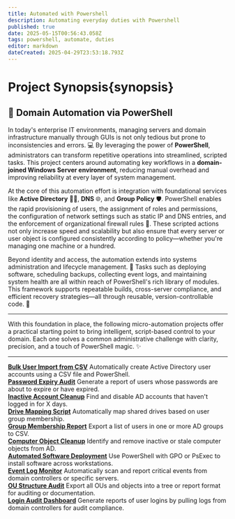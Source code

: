```yaml
---
title: Automated with Powershell
description: Automating everyday duties with Powershell
published: true
date: 2025-05-15T00:56:43.058Z
tags: powershell, automate, duties
editor: markdown
dateCreated: 2025-04-29T23:53:18.793Z
---
```


# Project Synopsis{synopsis}
## 🧾 Domain Automation via PowerShell

In today's enterprise IT environments, managing servers and domain infrastructure manually through GUIs is not only tedious but prone to inconsistencies and errors. 💻 By leveraging the power of **PowerShell**, administrators can transform repetitive operations into streamlined, scripted tasks. This project centers around automating key workflows in a **domain-joined Windows Server environment**, reducing manual overhead and improving reliability at every layer of system management.

At the core of this automation effort is integration with foundational services like **Active Directory** 🧑‍💼, **DNS** 🌐, and **Group Policy** 🛡️. PowerShell enables the rapid provisioning of users, the assignment of roles and permissions, the configuration of network settings such as static IP and DNS entries, and the enforcement of organizational firewall rules 🚪. These scripted actions not only increase speed and scalability but also ensure that every server or user object is configured consistently according to policy—whether you're managing one machine or a hundred.

Beyond identity and access, the automation extends into systems administration and lifecycle management. 🧰 Tasks such as deploying software, scheduling backups, collecting event logs, and maintaining system health are all within reach of PowerShell's rich library of modules. This framework supports repeatable builds, cross-server compliance, and efficient recovery strategies—all through reusable, version-controllable code. 🧠

---

With this foundation in place, the following micro-automation projects offer a practical starting point to bring intelligent, script-based control to your domain. Each one solves a common administrative challenge with clarity, precision, and a touch of PowerShell magic. ✨

---


<div class="wikijs-list">
<div class="item">
  <a href="/powershell/users" class="next"><strong>Bulk User Import from CSV</strong></a>
  Automatically create Active Directory user accounts using a CSV file and PowerShell.
</div>

<div class="item">
  <a href="#powershell/users" class="next"><strong>Password Expiry Audit</strong></a>
  Generate a report of users whose passwords are about to expire or have expired.
</div>

<div class="item">
  <a href="#powershell/users" class="next"><strong>Inactive Account Cleanup</strong></a>
  Find and disable AD accounts that haven't logged in for X days.
</div>

<div class="item">
  <a href="#powershell/users" class="next"><strong>Drive Mapping Script</strong></a>
  Automatically map shared drives based on user group membership.
</div>

<div class="item">
  <a href="#powershell/users" class="next"><strong>Group Membership Report</strong></a>
  Export a list of users in one or more AD groups to CSV.
</div>

<div class="item">
  <a href="#powershell/users" class="next"><strong>Computer Object Cleanup</strong></a>
  Identify and remove inactive or stale computer objects from AD.
</div>

<div class="item">
  <a href="#powershell/users" class="next"><strong>Automated Software Deployment</strong></a>
  Use PowerShell with GPO or PsExec to install software across workstations.
</div>

<div class="item">
  <a href="#powershell/users" class="next"><strong>Event Log Monitor</strong></a>
  Automatically scan and report critical events from domain controllers or specific servers.
</div>

<div class="item">
  <a href="#powershell/users" class="next"><strong>OU Structure Audit</strong></a>
  Export all OUs and objects into a tree or report format for auditing or documentation.
</div>

<div class="item">
  <a href="#powershell/users" class="next"><strong>Login Audit Dashboard</strong></a>
  Generate reports of user logins by pulling logs from domain controllers for audit compliance.
</div>
</div>

